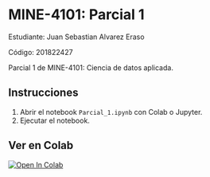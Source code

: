 # MINE-4101: Parcial 1

Estudiante: Juan Sebastian Alvarez Eraso

Código: 201822427

Parcial 1 de MINE-4101: Ciencia de datos aplicada.

## Instrucciones

1. Abrir el notebook `Parcial_1.ipynb` con Colab o Jupyter.
2. Ejecutar el notebook.

## Ver en Colab

[![Open In Colab](https://colab.research.google.com/assets/colab-badge.svg)](https://colab.research.google.com/github/juanalvarez123/MINE-4101-parcial-1/blob/main/Parcial_1.ipynb)
